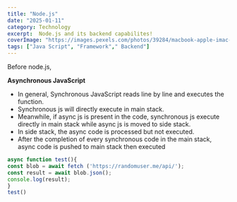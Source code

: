 ```yaml
---
title: "Node.js"
date: "2025-01-11"
category: Technology
excerpt:  Node.js and its backend capabilites!
coverImage: "https://images.pexels.com/photos/39284/macbook-apple-imac-computer-39284.jpeg"
tags: ["Java Script", "Framework"," Backend"]
---
```

Before node.js,

**Asynchronous JavaScript**
- In general, Synchronous JavaScript reads line by line and executes the function. 
- Synchronous js will directly execute in main stack. 
- Meanwhile, if async js is present in the code, synchronous js execute directly in main stack while async js is moved to side stack.
- In side stack, the async code is processed but not executed.
- After the completion of every synchronous code in the main stack, async code is pushed to main stack then executed 

```javascript
async function test(){
const blob = await fetch ('https://randomuser.me/api/');
const result = await blob.json();
console.log(result);
}
test()

```

